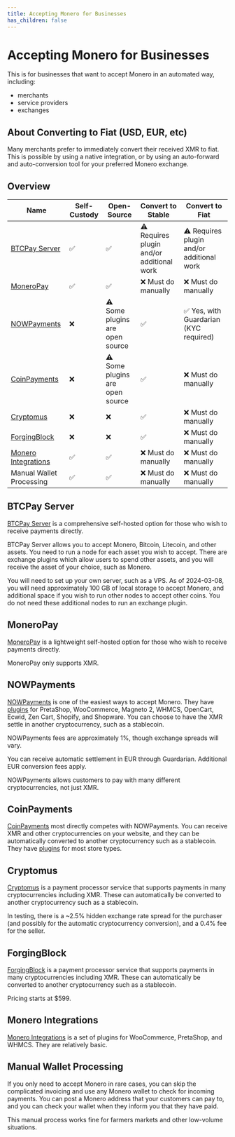 ```yaml
---
title: Accepting Monero for Businesses
has_children: false
---
```


# Accepting Monero for Businesses

This is for businesses that want to accept Monero in an automated way, including:

* merchants
* service providers
* exchanges

## About Converting to Fiat (USD, EUR, etc)

Many merchants prefer to immediately convert their received XMR to fiat. This is possible by using a native integration, or by using an auto-forward and auto-conversion tool for your preferred Monero exchange.

## Overview

| Name | Self-Custody | Open-Source | Convert to Stable | Convert to Fiat |
| --- | --- | --- | --- | --- |
| [BTCPay Server](https://btcpayserver.org/) | ✅ | ✅ | ⚠️ Requires plugin and/or additional work | ⚠️ Requires plugin and/or additional work |
| [MoneroPay](https://moneropay.eu/) | ✅ | ✅ | ❌ Must do manually | ❌ Must do manually |
| [NOWPayments](https://nowpayments.io/) | ❌ | ⚠️ Some plugins are open source | ✅ | ✅ Yes, with Guardarian (KYC required) |
| [CoinPayments](https://www.coinpayments.net) | ❌ | ⚠️ Some plugins are open source | ✅ | ❌ Must do manually |
| [Cryptomus](https://cryptomus.com/white_label) | ❌ | ❌ | ✅ | ❌ Must do manually |
| [ForgingBlock](https://forgingblock.io/) | ❌ | ❌ | ✅ | ❌ Must do manually |
| [Monero Integrations](https://monerointegrations.com/) | ✅ | ✅ | ❌ Must do manually | ❌ Must do manually |
| Manual Wallet Processing | ✅ | ✅ | ❌ Must do manually | ❌ Must do manually |

## BTCPay Server

[BTCPay Server](https://btcpayserver.org/) is a comprehensive self-hosted option for those who wish to receive payments directly.

BTCPay Server allows you to accept Monero, Bitcoin, Litecoin, and other assets. You need to run a node for each asset you wish to accept. There are exchange plugins which allow users to spend other assets, and you will receive the asset of your choice, such as Monero.

You will need to set up your own server, such as a VPS. As of 2024-03-08, you will need approximately 100 GB of local storage to accept Monero, and additional space if you wish to run other nodes to accept other coins. You do not need these additional nodes to run an exchange plugin.

## MoneroPay

[MoneroPay](https://moneropay.eu/) is a lightweight self-hosted option for those who wish to receive payments directly.

MoneroPay only supports XMR.

## NOWPayments

[NOWPayments](https://nowpayments.io/) is one of the easiest ways to accept Monero. They have [plugins](https://nowpayments.io/payment-tools) for PretaShop, WooCommerce, Magneto 2, WHMCS, OpenCart, Ecwid, Zen Cart, Shopify, and Shopware. You can choose to have the XMR settle in another cryptocurrency, such as a stablecoin.

NOWPayments fees are approximately 1%, though exchange spreads will vary.

You can receive automatic settlement in EUR through Guardarian. Additional EUR conversion fees apply.

NOWPayments allows customers to pay with many different cryptocurrencies, not just XMR.

## CoinPayments

[CoinPayments](https://www.coinpayments.net) most directly competes with NOWPayments. You can receive XMR and other cryptocurrencies on your website, and they can be automatically converted to another cryptocurrency such as a stablecoin. They have [plugins](https://www.coinpayments.net/merchant-tools-plugins) for most store types.

## Cryptomus

[Cryptomus](https://cryptomus.com/) is a payment processor service that supports payments in many cryptocurrencies including XMR. These can automatically be converted to another cryptocurrency such as a stablecoin.

In testing, there is a ~2.5% hidden exchange rate spread for the purchaser (and possibly for the automatic cryptocurrency conversion), and a 0.4% fee for the seller.

## ForgingBlock

[ForgingBlock](https://forgingblock.io) is a payment processor service that supports payments in many cryptocurrencies including XMR. These can automatically be converted to another cryptocurrency such as a stablecoin.

Pricing starts at $599.

## Monero Integrations

[Monero Integrations](https://monerointegrations.com/) is a set of plugins for WooCommerce, PretaShop, and WHMCS. They are relatively basic.

## Manual Wallet Processing

If you only need to accept Monero in rare cases, you can skip the complicated invoicing and use any Monero wallet to check for incoming payments. You can post a Monero address that your customers can pay to, and you can check your wallet when they inform you that they have paid.

This manual process works fine for farmers markets and other low-volume situations.
